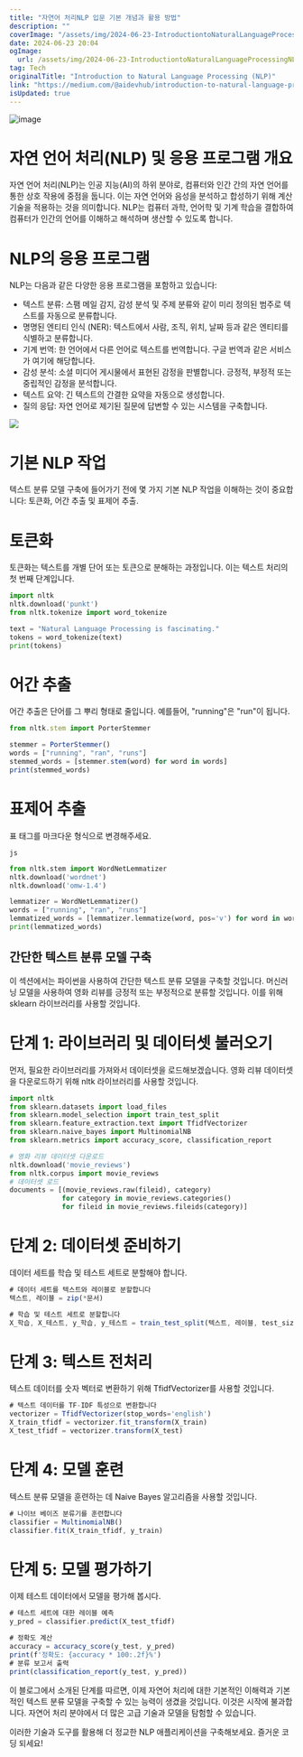 ```yaml
---
title: "자연어 처리NLP 입문 기본 개념과 활용 방법"
description: ""
coverImage: "/assets/img/2024-06-23-IntroductiontoNaturalLanguageProcessingNLP_0.png"
date: 2024-06-23 20:04
ogImage:
  url: /assets/img/2024-06-23-IntroductiontoNaturalLanguageProcessingNLP_0.png
tag: Tech
originalTitle: "Introduction to Natural Language Processing (NLP)"
link: "https://medium.com/@aidevhub/introduction-to-natural-language-processing-nlp-771c45686e2f"
isUpdated: true
---
```


![image](/assets/img/2024-06-23-IntroductiontoNaturalLanguageProcessingNLP_0.png)

# 자연 언어 처리(NLP) 및 응용 프로그램 개요

자연 언어 처리(NLP)는 인공 지능(AI)의 하위 분야로, 컴퓨터와 인간 간의 자연 언어를 통한 상호 작용에 중점을 둡니다. 이는 자연 언어와 음성을 분석하고 합성하기 위해 계산 기술을 적용하는 것을 의미합니다. NLP는 컴퓨터 과학, 언어학 및 기계 학습을 결합하여 컴퓨터가 인간의 언어를 이해하고 해석하며 생산할 수 있도록 합니다.

# NLP의 응용 프로그램

<!-- cozy-coder - 수평 -->

<ins class="adsbygoogle"
     style="display:block"
     data-ad-client="ca-pub-4877378276818686"
     data-ad-slot="1107185301"
     data-ad-format="auto"
     data-full-width-responsive="true"></ins>

<script>
     (adsbygoogle = window.adsbygoogle || []).push({});
</script>

NLP는 다음과 같은 다양한 응용 프로그램을 포함하고 있습니다:

- 텍스트 분류: 스팸 메일 감지, 감성 분석 및 주제 분류와 같이 미리 정의된 범주로 텍스트를 자동으로 분류합니다.
- 명명된 엔티티 인식 (NER): 텍스트에서 사람, 조직, 위치, 날짜 등과 같은 엔티티를 식별하고 분류합니다.
- 기계 번역: 한 언어에서 다른 언어로 텍스트를 번역합니다. 구글 번역과 같은 서비스가 여기에 해당합니다.
- 감성 분석: 소셜 미디어 게시물에서 표현된 감정을 판별합니다. 긍정적, 부정적 또는 중립적인 감정을 분석합니다.
- 텍스트 요약: 긴 텍스트의 간결한 요약을 자동으로 생성합니다.
- 질의 응답: 자연 언어로 제기된 질문에 답변할 수 있는 시스템을 구축합니다.

<img src="/assets/img/2024-06-23-IntroductiontoNaturalLanguageProcessingNLP_1.png" />

# 기본 NLP 작업

<!-- cozy-coder - 수평 -->

<ins class="adsbygoogle"
     style="display:block"
     data-ad-client="ca-pub-4877378276818686"
     data-ad-slot="1107185301"
     data-ad-format="auto"
     data-full-width-responsive="true"></ins>

<script>
     (adsbygoogle = window.adsbygoogle || []).push({});
</script>

텍스트 분류 모델 구축에 들어가기 전에 몇 가지 기본 NLP 작업을 이해하는 것이 중요합니다: 토큰화, 어간 추출 및 표제어 추출.

# 토큰화

토큰화는 텍스트를 개별 단어 또는 토큰으로 분해하는 과정입니다. 이는 텍스트 처리의 첫 번째 단계입니다.

```python
import nltk
nltk.download('punkt')
from nltk.tokenize import word_tokenize

text = "Natural Language Processing is fascinating."
tokens = word_tokenize(text)
print(tokens)
```

<!-- cozy-coder - 수평 -->

<ins class="adsbygoogle"
     style="display:block"
     data-ad-client="ca-pub-4877378276818686"
     data-ad-slot="1107185301"
     data-ad-format="auto"
     data-full-width-responsive="true"></ins>

<script>
     (adsbygoogle = window.adsbygoogle || []).push({});
</script>

# 어간 추출

어간 추출은 단어를 그 뿌리 형태로 줄입니다. 예를들어, "running"은 "run"이 됩니다.

```js
from nltk.stem import PorterStemmer

stemmer = PorterStemmer()
words = ["running", "ran", "runs"]
stemmed_words = [stemmer.stem(word) for word in words]
print(stemmed_words)
```

# 표제어 추출

<!-- cozy-coder - 수평 -->

<ins class="adsbygoogle"
     style="display:block"
     data-ad-client="ca-pub-4877378276818686"
     data-ad-slot="1107185301"
     data-ad-format="auto"
     data-full-width-responsive="true"></ins>

<script>
     (adsbygoogle = window.adsbygoogle || []).push({});
</script>

표 태그를 마크다운 형식으로 변경해주세요.

`js`

```python
from nltk.stem import WordNetLemmatizer
nltk.download('wordnet')
nltk.download('omw-1.4')

lemmatizer = WordNetLemmatizer()
words = ["running", "ran", "runs"]
lemmatized_words = [lemmatizer.lemmatize(word, pos='v') for word in words]
print(lemmatized_words)
```

## 간단한 텍스트 분류 모델 구축

이 섹션에서는 파이썬을 사용하여 간단한 텍스트 분류 모델을 구축할 것입니다. 머신러닝 모델을 사용하여 영화 리뷰를 긍정적 또는 부정적으로 분류할 것입니다. 이를 위해 sklearn 라이브러리를 사용할 것입니다.

<!-- cozy-coder - 수평 -->

<ins class="adsbygoogle"
     style="display:block"
     data-ad-client="ca-pub-4877378276818686"
     data-ad-slot="1107185301"
     data-ad-format="auto"
     data-full-width-responsive="true"></ins>

<script>
     (adsbygoogle = window.adsbygoogle || []).push({});
</script>

# 단계 1: 라이브러리 및 데이터셋 불러오기

먼저, 필요한 라이브러리를 가져와서 데이터셋을 로드해보겠습니다. 영화 리뷰 데이터셋을 다운로드하기 위해 nltk 라이브러리를 사용할 것입니다.

```python
import nltk
from sklearn.datasets import load_files
from sklearn.model_selection import train_test_split
from sklearn.feature_extraction.text import TfidfVectorizer
from sklearn.naive_bayes import MultinomialNB
from sklearn.metrics import accuracy_score, classification_report

# 영화 리뷰 데이터셋 다운로드
nltk.download('movie_reviews')
from nltk.corpus import movie_reviews
# 데이터셋 로드
documents = [(movie_reviews.raw(fileid), category)
             for category in movie_reviews.categories()
             for fileid in movie_reviews.fileids(category)]
```

# 단계 2: 데이터셋 준비하기

<!-- cozy-coder - 수평 -->

<ins class="adsbygoogle"
     style="display:block"
     data-ad-client="ca-pub-4877378276818686"
     data-ad-slot="1107185301"
     data-ad-format="auto"
     data-full-width-responsive="true"></ins>

<script>
     (adsbygoogle = window.adsbygoogle || []).push({});
</script>

데이터 세트를 학습 및 테스트 세트로 분할해야 합니다.

```js
# 데이터 세트를 텍스트와 레이블로 분할합니다
텍스트, 레이블 = zip(*문서)

# 학습 및 테스트 세트로 분할합니다
X_학습, X_테스트, y_학습, y_테스트 = train_test_split(텍스트, 레이블, test_size=0.2, random_state=42)
```

# 단계 3: 텍스트 전처리

텍스트 데이터를 숫자 벡터로 변환하기 위해 TfidfVectorizer를 사용할 것입니다.

<!-- cozy-coder - 수평 -->

<ins class="adsbygoogle"
     style="display:block"
     data-ad-client="ca-pub-4877378276818686"
     data-ad-slot="1107185301"
     data-ad-format="auto"
     data-full-width-responsive="true"></ins>

<script>
     (adsbygoogle = window.adsbygoogle || []).push({});
</script>

```js
# 텍스트 데이터를 TF-IDF 특성으로 변환합니다
vectorizer = TfidfVectorizer(stop_words='english')
X_train_tfidf = vectorizer.fit_transform(X_train)
X_test_tfidf = vectorizer.transform(X_test)
```

# 단계 4: 모델 훈련

텍스트 분류 모델을 훈련하는 데 Naive Bayes 알고리즘을 사용할 것입니다.

```js
# 나이브 베이즈 분류기를 훈련합니다
classifier = MultinomialNB()
classifier.fit(X_train_tfidf, y_train)
```

<!-- cozy-coder - 수평 -->

<ins class="adsbygoogle"
     style="display:block"
     data-ad-client="ca-pub-4877378276818686"
     data-ad-slot="1107185301"
     data-ad-format="auto"
     data-full-width-responsive="true"></ins>

<script>
     (adsbygoogle = window.adsbygoogle || []).push({});
</script>

# 단계 5: 모델 평가하기

이제 테스트 데이터에서 모델을 평가해 봅시다.

```js
# 테스트 세트에 대한 레이블 예측
y_pred = classifier.predict(X_test_tfidf)

# 정확도 계산
accuracy = accuracy_score(y_test, y_pred)
print(f'정확도: {accuracy * 100:.2f}%')
# 분류 보고서 출력
print(classification_report(y_test, y_pred))
```

이 블로그에서 소개된 단계를 따르면, 이제 자연어 처리에 대한 기본적인 이해력과 기본적인 텍스트 분류 모델을 구축할 수 있는 능력이 생겼을 것입니다. 이것은 시작에 불과합니다. 자연어 처리 분야에서 더 많은 고급 기술과 모델을 탐험할 수 있습니다.

<!-- cozy-coder - 수평 -->

<ins class="adsbygoogle"
     style="display:block"
     data-ad-client="ca-pub-4877378276818686"
     data-ad-slot="1107185301"
     data-ad-format="auto"
     data-full-width-responsive="true"></ins>

<script>
     (adsbygoogle = window.adsbygoogle || []).push({});
</script>

이러한 기술과 도구를 활용해 더 정교한 NLP 애플리케이션을 구축해보세요. 즐거운 코딩 되세요!
